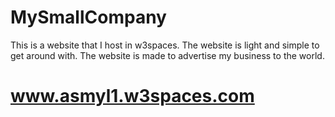 # MySmallCompany
This is a website that I host in w3spaces. The website is light and simple to get around with. The website is made to advertise my business to the world.
# www.asmyl1.w3spaces.com

